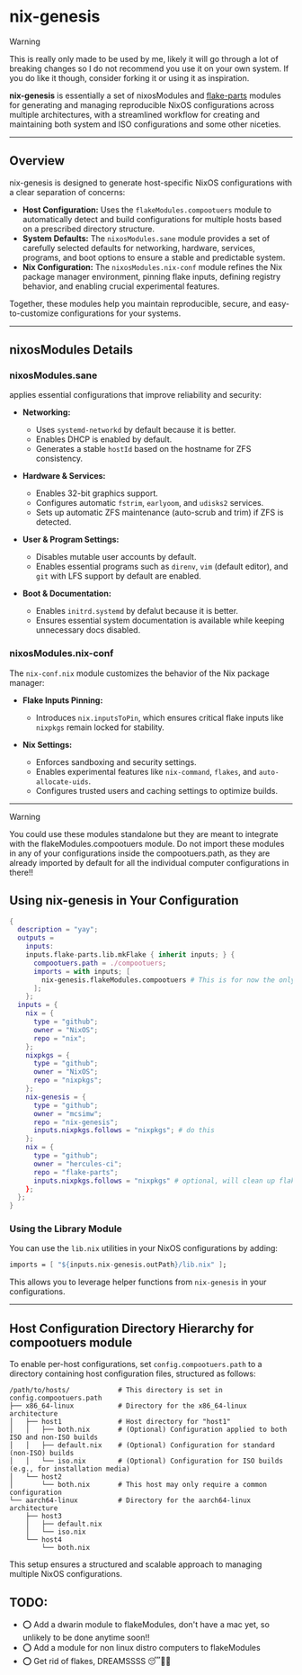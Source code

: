 # nix-genesis

> [!WARNING]
> This is really only made to be used by me, likely it will go through a lot of
> breaking changes so I do not recommend you use it on your own system. If you
> do like it though, consider forking it or using it as inspiration.

**nix-genesis** is essentially a set of nixosModules and [flake-parts](https://github.com/hercules-ci/flake-parts) modules for generating and managing reproducible NixOS configurations across multiple architectures, with a streamlined workflow for creating and maintaining both system and ISO configurations and some other niceties.

---

## Overview

nix-genesis is designed to generate host-specific NixOS configurations with a clear separation of concerns:

- **Host Configuration:** Uses the `flakeModules.compootuers` module to automatically detect and build configurations for multiple hosts based on a prescribed directory structure.
- **System Defaults:** The `nixosModules.sane` module provides a set of carefully selected defaults for networking, hardware, services, programs, and boot options to ensure a stable and predictable system.
- **Nix Configuration:** The `nixosModules.nix-conf` module refines the Nix package manager environment, pinning flake inputs, defining registry behavior, and enabling crucial experimental features.

Together, these modules help you maintain reproducible, secure, and easy-to-customize configurations for your systems.

---

## nixosModules Details

### nixosModules.sane

applies essential configurations that improve reliability and security:

- **Networking:**

  - Uses `systemd-networkd` by default because it is better.
  - Enables  DHCP is enabled by default.
  - Generates a stable `hostId` based on the hostname for ZFS consistency.

- **Hardware & Services:**

  - Enables 32-bit graphics support.
  - Configures automatic `fstrim`, `earlyoom`, and `udisks2` services.
  - Sets up automatic ZFS maintenance (auto-scrub and trim) if ZFS is detected.

- **User & Program Settings:**

  - Disables mutable user accounts by default.
  - Enables essential programs such as `direnv`, `vim` (default editor), and `git` with LFS support by default are enabled.

- **Boot & Documentation:**

  - Enables `initrd.systemd` by defalut  because it is better. 
  - Ensures essential system documentation is available while keeping unnecessary docs disabled.

### nixosModules.nix-conf

The `nix-conf.nix` module customizes the behavior of the Nix package manager:

- **Flake Inputs Pinning:**

  - Introduces `nix.inputsToPin`, which ensures critical flake inputs like `nixpkgs` remain locked for stability.

- **Nix Settings:**

  - Enforces sandboxing and security settings.
  - Enables experimental features like `nix-command`, `flakes`, and `auto-allocate-uids`.
  - Configures trusted users and caching settings to optimize builds.

---

> [!WARNING]
> You could use these modules standalone but they are meant to integrate with
> the flakeModules.compootuers module. Do not import these modules in any of 
> your configurations inside the compootuers.path, as they are already imported
> by default for all the individual computer configurations in there!!

## Using nix-genesis in Your Configuration

```nix
{
  description = "yay";
  outputs =
    inputs:
    inputs.flake-parts.lib.mkFlake { inherit inputs; } {
      compootuers.path = ./compootuers;
      imports = with inputs; [
        nix-genesis.flakeModules.compootuers # This is for now the only flake-parts module available for now
      ];
    };
  inputs = {
    nix = {
      type = "github";
      owner = "NixOS";
      repo = "nix";
    };
    nixpkgs = {
      type = "github";
      owner = "NixOS";
      repo = "nixpkgs";
    };
    nix-genesis = {
      type = "github";
      owner = "mcsimw";
      repo = "nix-genesis";
      inputs.nixpkgs.follows = "nixpkgs"; # do this
    };
    nix = {
      type = "github";
      owner = "hercules-ci";
      repo = "flake-parts";
      inputs.nixpkgs.follows = "nixpkgs" # optional, will clean up flake.lock
    };
  };
}
```
### Using the Library Module

You can use the `lib.nix` utilities in your NixOS configurations by adding:

```nix
imports = [ "${inputs.nix-genesis.outPath}/lib.nix" ];
```

This allows you to leverage helper functions from `nix-genesis` in your configurations.

---

## Host Configuration Directory Hierarchy for compootuers module

To enable per-host configurations, set `config.compootuers.path` to a directory containing host configuration files, structured as follows:

```
/path/to/hosts/            # This directory is set in config.compootuers.path
├── x86_64-linux           # Directory for the x86_64-linux architecture
│   ├── host1              # Host directory for "host1"
│   │   ├── both.nix       # (Optional) Configuration applied to both ISO and non-ISO builds
│   │   ├── default.nix    # (Optional) Configuration for standard (non-ISO) builds
│   │   └── iso.nix        # (Optional) Configuration for ISO builds (e.g., for installation media)
│   └── host2
│       └── both.nix       # This host may only require a common configuration
└── aarch64-linux          # Directory for the aarch64-linux architecture
    ├── host3
    │   ├── default.nix
    │   └── iso.nix
    └── host4
        └── both.nix
```

This setup ensures a structured and scalable approach to managing multiple NixOS configurations.

## TODO:
- ⭕ Add a dwarin module to flakeModules, don't have a mac yet, so unlikely to be done anytime soon!!
- ⭕ Add a module for non linux distro computers to flakeModules
- ⭕ Get rid of flakes, DREAMSSSS 😴💭🤤
